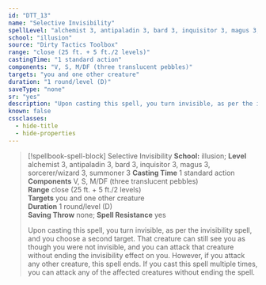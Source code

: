 ```yaml
---
id: "DTT_13"
name: "Selective Invisibility"
spellLevel: "alchemist 3, antipaladin 3, bard 3, inquisitor 3, magus 3, sorcerer/wizard 3, summoner 3"
school: "illusion"
source: "Dirty Tactics Toolbox"
range: "close (25 ft. + 5 ft./2 levels)"
castingTime: "1 standard action"
components: "V, S, M/DF (three translucent pebbles)"
targets: "you and one other creature"
duration: "1 round/level (D)"
saveType: "none"
sr: "yes"
description: "Upon casting this spell, you turn invisible, as per the invisibility spell, and you choose a second target. That creature can still see you as though you were not invisible, and you can attack that creature without ending the invisibility effect on you. However, if you attack any other creature, this spell ends. If you cast this spell multiple times, you can attack any of the affected creatures without ending the spell."
known: false
cssclasses:
  - hide-title
  - hide-properties
---
```


> [!spellbook-spell-block] Selective Invisibility
> **School:** illusion; **Level** alchemist 3, antipaladin 3, bard 3, inquisitor 3, magus 3, sorcerer/wizard 3, summoner 3
> **Casting Time** 1 standard action  
> **Components** V, S, M/DF (three translucent pebbles)  
> **Range** close (25 ft. + 5 ft./2 levels)  
> **Targets** you and one other creature  
> **Duration** 1 round/level (D)  
> **Saving Throw** none; **Spell Resistance** yes
> 
> Upon casting this spell, you turn invisible, as per the invisibility spell, and you choose a second target. That creature can still see you as though you were not invisible, and you can attack that creature without ending the invisibility effect on you. However, if you attack any other creature, this spell ends. If you cast this spell multiple times, you can attack any of the affected creatures without ending the spell.